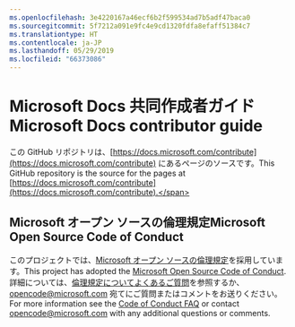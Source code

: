 ```yaml
---
ms.openlocfilehash: 3e4220167a46ecf6b2f599534ad7b5adf47baca0
ms.sourcegitcommit: 5f7212a091e9fc4e9cd1320fdfa8efaff51384c7
ms.translationtype: HT
ms.contentlocale: ja-JP
ms.lasthandoff: 05/29/2019
ms.locfileid: "66373086"
---
```

# <a name="microsoft-docs-contributor-guide"></a><span data-ttu-id="e38ca-101">Microsoft Docs 共同作成者ガイド</span><span class="sxs-lookup"><span data-stu-id="e38ca-101">Microsoft Docs contributor guide</span></span>

<span data-ttu-id="e38ca-102">この GitHub リポジトリは、[https://docs.microsoft.com/contribute](https://docs.microsoft.com/contribute) にあるページのソースです。</span><span class="sxs-lookup"><span data-stu-id="e38ca-102">This GitHub repository is the source for the pages at [https://docs.microsoft.com/contribute](https://docs.microsoft.com/contribute).</span></span> 

## <a name="microsoft-open-source-code-of-conduct"></a><span data-ttu-id="e38ca-103">Microsoft オープン ソースの倫理規定</span><span class="sxs-lookup"><span data-stu-id="e38ca-103">Microsoft Open Source Code of Conduct</span></span>

<span data-ttu-id="e38ca-104">このプロジェクトでは、[Microsoft オープン ソースの倫理規定](https://opensource.microsoft.com/codeofconduct/)を採用しています。</span><span class="sxs-lookup"><span data-stu-id="e38ca-104">This project has adopted the [Microsoft Open Source Code of Conduct](https://opensource.microsoft.com/codeofconduct/).</span></span>
<span data-ttu-id="e38ca-105">詳細については、[倫理規定についてよくあるご質問](https://opensource.microsoft.com/codeofconduct/faq/)を参照するか、[opencode@microsoft.com](mailto:opencode@microsoft.com) 宛てにご質問またはコメントをお送りください。</span><span class="sxs-lookup"><span data-stu-id="e38ca-105">For more information see the [Code of Conduct FAQ](https://opensource.microsoft.com/codeofconduct/faq/) or contact [opencode@microsoft.com](mailto:opencode@microsoft.com) with any additional questions or comments.</span></span>
